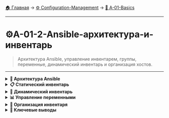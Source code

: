 [🏠 Главная](../../README.md) → [⚙️ Configuration-Management](../../README.md#-configuration-management) → [🚀 A-01-Basics](../../README.md#-a-01-basics)

---

# ⚙️A-01-2-Ansible-архитектура-и-инвентарь
> Архитектура Ansible, управление инвентарем, группы, переменные, динамический инвентарь и организация хостов.

---

<details>
<summary><b>🎯 Архитектура Ansible</b></summary>

---

### Компоненты системы

+++text
# Полная архитектура Ansible
┌─────────────────────────────────────────────────┐
│               Control Node                       │
│                                                 │
│  ┌─────────────┐  ┌─────────────┐               │
│  │  Inventory  │  │  Playbooks  │               │
│  │   (YAML)    │  │   (YAML)    │               │
│  └─────────────┘  └─────────────┘               │
│           │               │                     │
│  ┌─────────────┐  ┌─────────────┐  ┌──────────┐ │
│  │   Modules   │  │  Plugins    │  │  Config  │ │
│  │  (Python)   │  │ (Various)   │  │ (INI)    │ │
│  └─────────────┘  └─────────────┘  └──────────┘ │
└─────────────────────────────────────────────────┘
           │               │               │
           ▼               ▼               ▼
┌─────────────┐  ┌─────────────┐  ┌─────────────┐
│ Managed     │  │ Managed     │  │ Managed     │
│   Node 1    │  │   Node 2    │  │   Node N    │
│             │  │             │  │             │
│ • Python    │  │ • Python    │  │ • Python    │
│ • SSH       │  │ • SSH       │  │ • SSH       │
└─────────────┘  └─────────────┘  └─────────────┘
---text

### Процесс выполнения playbook

+++text
# Workflow выполнения:
1. 📋 Парсинг Inventory - загрузка хостов и групп
2. 🔍 Сбор Facts - информация о каждом managed node
3. 📝 Выполнение Tasks - последовательное выполнение
4. 🔄 Обработка Handlers - по триггерам notify
5. 📊 Возврат Results - сбор и вывод результатов

# Для каждого хоста:
• SSH подключение
• Копирование модуля Python
• Выполнение модуля
• Удаление временных файлов
• Возврат JSON результата
---text

### Модель выполнения

+++text
# Push vs Pull модели
┌─────────────────┬─────────────────┐
│   Push Model    │   Pull Model    │
│    (Ansible)    │   (Puppet/Chef) │
├─────────────────┼─────────────────┤
│ Control Node    │ Managed Nodes   │
│ инициирует      │ периодически    │
│ выполнение      │ запрашивают     │
│                 │ конфигурацию    │
│                 │                 │
│ ✅ Мгновенное   │ ✅ Работает     │
│   выполнение    │   без постоянной│
│ ✅ Централизова-│   связи         │
│   ное управление│ ❌ Задержка     │
│ ❌ Требует      │   обновлений    │
│   доступности   │ ❌ Сложнее      │
│   Control Node  │   отладка       │
└─────────────────┴─────────────────┘
---text

---

</details>

<details>
<summary><b>📋 Статический инвентарь</b></summary>

---

### Базовый синтаксис INI

+++text
# Простой inventory файл (INI формат)
[web_servers]
web1.example.com
web2.example.com

[db_servers] 
db1.example.com
db2.example.com

[production:children]
web_servers
db_servers

[production:vars]
ansible_user=ubuntu
ansible_ssh_private_key_file=~/.ssh/production_key
---text

### YAML формат инвентаря

+++yaml
# inventory/hosts.yml
all:
  children:
    web_servers:
      hosts:
        web1:
          ansible_host: 192.168.1.10
          ansible_user: ubuntu
        web2:
          ansible_host: 192.168.1.11
          ansible_user: deploy
      vars:
        web_package: nginx
        web_port: 80
    
    db_servers:
      hosts:
        db1:
          ansible_host: 192.168.1.20
        db2:
          ansible_host: 192.168.1.21
      vars:
        db_package: postgresql
        db_port: 5432
    
    production:
      children:
        web_servers:
        db_servers:
      vars:
        environment: production
        timezone: Europe/Moscow
---yaml

### Группы и переменные

+++text
# Иерархия групп
[production:children]
web_servers
db_servers
monitoring_servers

[staging:children]
staging_web
staging_db

# Переменные на разных уровнях:
1. Глобальные (group_vars/all.yml)
2. Группы (group_vars/web_servers.yml)
3. Хосты (host_vars/host1.yml)
4. В inventory файле
---text

---

</details>

<details>
<summary><b>🔄 Динамический инвентарь</b></summary>

---

### Концепция динамического инвентаря

+++text
# Динамический инвентарь - скрипт, возвращающий JSON
┌─────────────────┐    JSON     ┌─────────────────┐
│   Cloud API     │ ──────────→ │  Ansible        │
│   (AWS, GCP)    │             │  Inventory      │
└─────────────────┘             └─────────────────┘
         │                               │
         ▼                               ▼
┌─────────────────┐             ┌─────────────────┐
│   Database      │             │   File System   │
│   (MySQL)       │             │   (CSV, YAML)   │
└─────────────────┘             └─────────────────┘
---text

### AWS EC2 динамический инвентарь

+++bash
#!/bin/bash
# aws_ec2.py - скрипт для AWS EC2

# Установка boto3
pip3 install boto3

# Настройка AWS credentials
aws configure

# Запуск динамического инвентаря
ansible-playbook -i aws_ec2.py playbook.yml

# С кэшированием
ansible-playbook -i aws_ec2.py --cache playbook.yml
---bash

### Создание собственного динамического инвентаря

+++python
#!/usr/bin/env python3
# custom_inventory.py

import json
import sys

def get_inventory():
    """Возвращает инвентарь в формате Ansible"""
    inventory = {
        "_meta": {
            "hostvars": {}
        },
        "web_servers": {
            "hosts": ["web1", "web2"],
            "vars": {
                "web_package": "nginx"
            }
        },
        "db_servers": {
            "hosts": ["db1"],
            "vars": {
                "db_package": "postgresql"
            }
        }
    }
    
    # Добавление hostvars
    inventory["_meta"]["hostvars"]["web1"] = {
        "ansible_host": "192.168.1.10",
        "ansible_user": "ubuntu"
    }
    
    return inventory

if __name__ == "__main__":
    print(json.dumps(get_inventory(), indent=2))
---python

---

</details>

<details>
<summary><b>📊 Управление переменными</b></summary>

---

### Иерархия переменных

+++text
# Приоритет переменных (от высшего к низшему):
1. Command line variables (-e)
2. Playbook variables (vars:)
3. Host variables (host_vars/)
4. Group variables (group_vars/)
5. Inventory variables
6. Facts (gathered automatically)
7. Role defaults

# Структура каталогов:
inventory/
├── hosts
├── group_vars/
│   ├── all.yml
│   ├── web_servers.yml
│   └── db_servers.yml
└── host_vars/
    ├── web1.yml
    └── db1.yml
---text

### Переменные в playbook

+++yaml
---
- name: Configure web servers
  hosts: web_servers
  vars:
    web_package: nginx
    web_port: 80
    web_user: www-data
  
  tasks:
    - name: Install web server
      package:
        name: "{{ web_package }}"
        state: present
    
    - name: Start web service
      service:
        name: "{{ web_package }}"
        state: started
        enabled: yes
---yaml

### Факты и переменные

+++bash
# Просмотр всех фактов хоста
ansible host1 -m setup

# Просмотр конкретных фактов
ansible host1 -m setup -a "filter=ansible_distribution*"

# Использование фактов в playbook
ansible host1 -m debug -a "var=ansible_distribution"
---bash

---

</details>

<details>
<summary><b>🔧 Организация инвентаря</b></summary>

---

### Многоуровневая структура

+++text
# Сложная структура инвентаря
inventory/
├── production/
│   ├── hosts
│   ├── group_vars/
│   └── host_vars/
├── staging/
│   ├── hosts
│   ├── group_vars/
│   └── host_vars/
└── development/
    ├── hosts
    ├── group_vars/
    └── host_vars/

# Использование:
ansible-playbook -i inventory/production/hosts playbook.yml
ansible-playbook -i inventory/staging/hosts playbook.yml
---text

### Переменные окружений

+++yaml
# group_vars/all.yml
---
# Глобальные переменные
ansible_user: ubuntu
timezone: Europe/Moscow
package_manager: apt

# group_vars/production.yml
---
# Production переменные
environment: production
debug: false
log_level: error

# group_vars/staging.yml
---
# Staging переменные
environment: staging
debug: true
log_level: info
---yaml

### Инвентарь для разных облаков

+++text
# Мульти-облачная структура
inventory/
├── aws/
│   ├── aws_ec2.py
│   └── group_vars/
├── gcp/
│   ├── gcp_compute.py
│   └── group_vars/
└── azure/
    ├── azure_rm.py
    └── group_vars/

# Запуск для разных облаков:
ansible-playbook -i inventory/aws/aws_ec2.py playbook.yml
ansible-playbook -i inventory/gcp/gcp_compute.py playbook.yml
---text

---

</details>

<details>
<summary><b>🎯 Ключевые выводы</b></summary>

---

### Best Practices инвентаря

+++text
✅ Используйте YAML формат для сложных структур
✅ Организуйте переменные по уровням
✅ Применяйте динамический инвентарь для облаков
✅ Документируйте структуру инвентаря
✅ Используйте группы для логической организации
✅ Кэшируйте динамический инвентарь
---text

### Что изучаем дальше

+++text
📚 Следующая тема: Ad-Hoc команды
🎯 Практика: Быстрые операции без playbook
🔧 Инструменты: Модули для повседневных задач
---text

---

</details>
